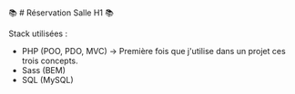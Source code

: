 :books: # Réservation Salle H1 :books:



Stack utilisées : 
 
 - PHP (POO, PDO, MVC) -> Première fois que j'utilise dans un projet ces trois concepts.
 - Sass (BEM)
 - SQL (MySQL)
